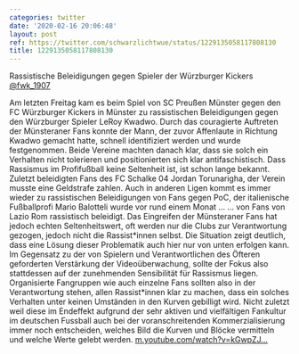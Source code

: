 ```yaml
---
categories: twitter
date: '2020-02-16 20:06:48'
layout: post
ref: https://twitter.com/schwarzlichtwue/status/1229135058117808130
title: 1229135058117808130
---
```

Rassistische Beleidigungen gegen Spieler der Würzburger Kickers [@fwk_1907](https://twitter.com/fwk_1907)



Am letzten Freitag kam es beim Spiel von SC Preußen Münster gegen den FC Würzburger Kickers in Münster zu rassistischen Beleidigungen gegen den Würzburger Spieler LeRoy Kwadwo. 
Durch das couragierte Auftreten der Münsteraner Fans konnte der Mann, der zuvor Affenlaute in Richtung Kwadwo gemacht hatte, schnell identifiziert werden und wurde festgenommen. 
Beide Vereine machten danach klar, dass sie solch ein Verhalten nicht tolerieren und positionierten sich klar antifaschistisch. Dass Rassismus im Profifußball keine Seltenheit ist, ist schon lange bekannt. 
Zuletzt beleidigten Fans des FC Schalke 04 Jordan Torunarigha, der Verein musste eine Geldstrafe zahlen. Auch in anderen Ligen kommt es immer wieder zu rassistischen Beleidigungen von Fans gegen PoC, der italienische Fußballprofi Mario Balotteli wurde vor rund einem Monat … 
… von Fans von Lazio Rom rassistisch beleidigt. Das Eingreifen der Münsteraner Fans hat jedoch echten Seltenheitswert, oft werden nur die Clubs zur Verantwortung gezogen, jedoch nicht die Rassist\*innen selbst. 
Die Situation zeigt deutlich, dass eine Lösung dieser Problematik auch hier nur von unten erfolgen kann. 
Im Gegensatz zu der von Spielern und Verantwortlichen des Öfteren geforderten Verstärkung der Videoüberwachung, sollte der Fokus also stattdessen auf der zunehmenden Sensibilität für Rassismus liegen. 
Organisierte Fangruppen wie auch einzelne Fans sollten also in der Verantwortung stehen, allen Rassist\*innen klar zu machen, dass ein solches Verhalten unter keinen Umständen in den Kurven gebilligt wird. 
Nicht zuletzt weil diese im Endeffekt aufgrund der sehr aktiven und vielfältigen Fankultur im deutschen Fussball auch bei der voranschreitenden Kommerzialisierung immer noch entscheiden, welches Bild die Kurven und Blöcke vermitteln und welche Werte gelebt werden. 
[m.youtube.com/watch?v=kGwpZJ…](https://m.youtube.com/watch?v=kGwpZJ6z-PQ) 